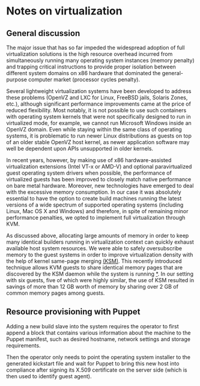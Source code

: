 Notes on virtualization
=======================

General discussion
------------------

The major issue that has so far impeded the widespread adoption of full virtualization solutions is the high resource overhead incurred from simultaneously running many operating system instances (memory penalty) and trapping critical instructions to provide proper isolation between different system domains on x86 hardware that dominated the general-purpose computer market (processor cycles penalty).

Several lightweight virtualization systems have been developed to address these problems (OpenVZ and LXC for Linux, FreeBSD jails, Solaris Zones, etc.), although significant performance improvements came at the price of reduced flexibility. Most notably, it is not possible to use such containers with operating system kernels that were not specifically designed to run in virtualized mode, for example, we cannot run Microsoft Windows inside an OpenVZ domain. Even while staying within the same class of operating systems, it is problematic to run newer Linux distributions as guests on top of an older stable OpenVZ host kernel, as newer application software may well be dependent upon APIs unsupported in older kernels.

In recent years, however, by making use of x86 hardware-assisted virtualization extensions (Intel VT-x or AMD-V) and optional paravirtualized guest operating system drivers when possible, the performance of virtualized guests has been improved to closely match native performance on bare metal hardware. Moreover, new technologies have emerged to deal with the excessive memory consumption. In our case it was absolutely essential to have the option to create build machines running the latest versions of a wide spectrum of supported operating systems (including Linux, Mac OS X and Windows) and therefore, in spite of remaining minor performance penalties, we opted to implement full virtualization through KVM.

As discussed above, allocating large amounts of memory in order to keep many identical builders running in virtualization context can quickly exhaust available host system resources. We were able to safely oversubscribe memory to the guest systems in order to improve virtualization density with the help of kernel same-page merging [(KSM)][cs-arcangeli2009]. This recently introduced technique allows KVM guests to share identical memory pages that are discovered by the KSM daemon while the system is running [*][cs-chang2011]. In our setting with six guests, five of which were highly similar, the use of KSM resulted in savings of more than 12 GB worth of memory by sharing over 2 GB of common memory pages among guests.

[cs-arcangeli2009]: https://www.kernel.org/doc/ols/2009/ols2009-pages-19-28.pdf "Arcangeli, A.; Eidus, I. & Wright, C. (2009), Increasing memory density by using KSM, in 'Proceedings of the Linux Symposium', pp. 19--28."
[cs-chang2011]: http://ieeexplore.ieee.org/xpls/abs_all.jsp?arnumber=5951913 "Chang, C.-R.; Wu, J.-J. & Liu, P. (2011), An Empirical Study on Memory Sharing of Virtual Machines for Server Consolidation, in 'Proc. IEEE 9th Int Parallel and Distributed Processing with Applications (ISPA) Symp', pp. 244--249."

Resource provisioning with Puppet
---------------------------------

Adding a new build slave into the system requires the operator to first append a block that contains various information about the machine to the Puppet manifest, such as desired hostname, network settings and storage requirements.

Then the operator only needs to point the operating system installer to the generated kickstart file and wait for Puppet to bring this new host into compliance after signing its X.509 certificate on the server side (which is then used to identify guest agent).

